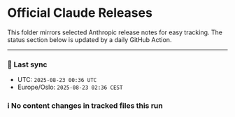 # Official Claude Releases

This folder mirrors selected Anthropic release notes for easy tracking.
The status section below is updated by a daily GitHub Action.


---

<!-- sync-status:start -->

### 🔄 Last sync
- UTC: `2025-08-23 00:36 UTC`
- Europe/Oslo: `2025-08-23 02:36 CEST`

### ℹ️ No content changes in tracked files this run

<!-- sync-status:end -->


